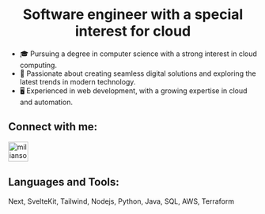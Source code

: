 <h1 align="center">Software engineer with a special interest for cloud</h1>

- 🎓 Pursuing a degree in computer science with a strong interest in cloud computing.
- 🚀 Passionate about creating seamless digital solutions and exploring the latest trends in modern technology.
- 🖥️ Experienced in web development, with a growing expertise in cloud and automation.

<h2 align="left">Connect with me:</h2>
<p align="left">
<a href="https://www.linkedin.com/in/miliansolberg/" target="blank"><img align="center" src="https://upload.wikimedia.org/wikipedia/commons/thumb/c/ca/LinkedIn_logo_initials.png/640px-LinkedIn_logo_initials.png" alt="miliansolberg" height="40" width="40" /></a>
</p>

<h2 align="left">Languages and Tools:</h2>
Next, SvelteKit, Tailwind, Nodejs, Python, Java, SQL, AWS, Terraform
